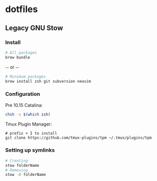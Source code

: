 # dotfiles

## Legacy GNU Stow

### Install

```sh
# All packages
brew bundle
```

⏤ or ⏤

```sh
# Minimum packages
brew install zsh git subversion neovim
```

### Configuration

Pre 10.15 Catalina:

```sh
chsh -s $(which zsh)
```

Tmux Plugin Manager:

```shell
# prefix + I to install
git clone https://github.com/tmux-plugins/tpm ~/.tmux/plugins/tpm
```

### Setting up symlinks

```sh
# Creating
stow folderName
# Removing
stow -D folderName

```
